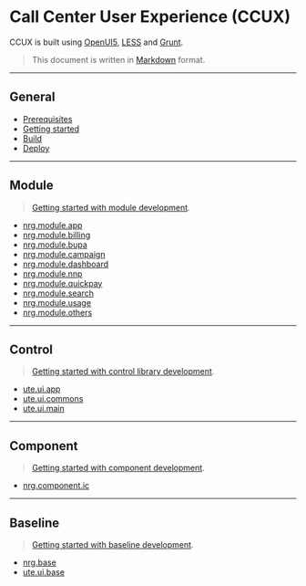 # Call Center User Experience (CCUX)
CCUX is built using [OpenUI5](https://openui5.hana.ondemand.com/), [LESS](http://lesscss.org/) and [Grunt](http://gruntjs.com/).

> This document is written in [Markdown](https://bitbucket.org/tutorials/markdowndemo/src) format.

***
## General

* [Prerequisites](doc/prerequisites.md)
* [Getting started](doc/getting_started.md)
* [Build](doc/build.md)
* [Deploy](doc/deploy.md)

***
## Module
> [Getting started with module development](doc/module.md).

* [nrg.module.app](ZEMOD_APP/src/nrg/module/app/README.md)
* [nrg.module.billing](ZEMOD_BILLING/src/nrg/module/billing/README.md)
* [nrg.module.bupa](ZEMOD_BUPA/src/nrg/module/bupa/README.md)
* [nrg.module.campaign](ZEMOD_CMPGN/src/nrg/module/campaign/README.md)
* [nrg.module.dashboard](ZEMOD_DSHB/src/nrg/module/dashboard/README.md)
* [nrg.module.nnp](ZEMOD_NNP/src/nrg/module/nnp/README.md)
* [nrg.module.quickpay](ZEMOD_QUICKPAY/src/nrg/module/quickpay/README.md)
* [nrg.module.search](ZEMOD_SEARCH/src/nrg/module/search/README.md)
* [nrg.module.usage](ZEMOD_USAGE/src/nrg/module/usage/README.md)
* [nrg.module.others](ZEMOD_OTHERS/src/nrg/module/others/README.md)

***
## Control
> [Getting started with control library development](doc/control.md).

* [ute.ui.app](ZECTRL_APP/src/ute/ui/app/README.md)
* [ute.ui.commons](ZECTRL_COMMONS/src/ute/ui/commons/README.md)
* [ute.ui.main](ZECTRL_MAIN/src/ute/ui/main/README.md)

***
## Component
> [Getting started with component development](doc/component.md).

* [nrg.component.ic](ZECMP_IC/src/nrg/component/ic/README.md)

***
## Baseline
> [Getting started with baseline development](doc/baseline.md).

* [nrg.base](ZEBASE/src/nrg/base/README.md)
* [ute.ui.base](ZEBASE_CTRL/src/ute/ui/base/README.md)
